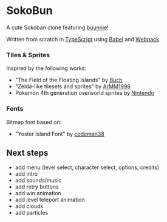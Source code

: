 # SokoBun

A cute Sokoban clone featuring [buunnie](https://www.twitch.tv/buunnie)!

Written from scratch in [TypeScript](https://www.typescriptlang.org/) using [Babel](https://babeljs.io/) and [Webpack](https://webpack.js.org/).

### Tiles & Sprites

Inspired by the following works:

 - "The Field of the Floating Islands" by [Buch](https://opengameart.org/users/buch)
 - "Zelda-like tilesets and sprites" by [ArMM1998](https://opengameart.org/users/armm1998)
 - Pokemon 4th generation overworld sprites by [Nintendo](https://www.nintendo.com/)

### Fonts

Bitmap font based on:

 - "Yoster Island Font" by [codeman38](https://www.1001fonts.com/yoster-island-font.html)

## Next steps

 - add menu (level select, character select, options, credits)
 - add intro
 - add sounds/music
 - add retry buttons
 - add win animation
 - add level teleport animation
 - add clouds
 - add particles
